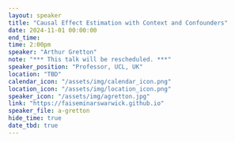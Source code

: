 ```yaml
---
layout: speaker
title: "Causal Effect Estimation with Context and Confounders"
date: 2024-11-01 00:00:00
end_time:
time: 2:00pm
speaker: "Arthur Gretton"
note: "*** This talk will be rescheduled. ***"
speaker_position: "Professor, UCL, UK"
location: "TBD"
calendar_icon: "/assets/img/calendar_icon.png"
location_icon: "/assets/img/location_icon.png"
speaker_icon: "/assets/img/agretton.jpg"
link: "https://faiseminarswarwick.github.io"
speaker_file: a-gretton
hide_time: true
date_tbd: true
---
```

